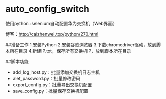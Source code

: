 # auto_config_switch
使用python+selenium自动配置华为交换机（Web界面）

博客：http://caizhenwei.top/python/270.html

##准备工作
1.安装Python 
2.安装谷歌浏览器 
3.下载chromedriver驱动，放到脚本所在目录 
4.新建IP.txt，保存所有交换机IP，放到脚本所在目录 

##脚本功能
* add_log_host.py：批量添加交换机日志主机
* alet_password.py：批量修改密码
* export_config.py：批量导出交换机配置
* save_config.py：批量保存交换机配置
